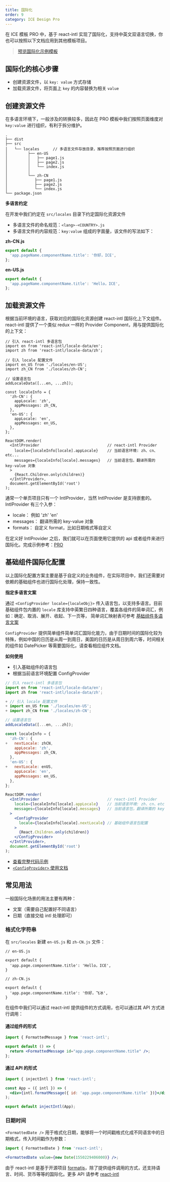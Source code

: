 ```yaml
---
title: 国际化
order: 9
category: ICE Design Pro
---
```


在 ICE 模板 PRO 中，基于 react-intl 实现了国际化，支持中英文双语言切换，你也可以按照以下文档应用到其他模板项目。

> [预览国际化示例模板](https://unpkg.com/@icedesign/pro-scaffold@2.0.5/build/index.html)

## 国际化的核心步骤

- 创建资源文件，以 `key: value` 方式存储
- 加载资源文件，将页面上 `key` 的内容替换为相关 `value`

## 创建资源文件

在多语言环境下，一般涉及的转换较多，因此在 PRO 模板中我们按照页面维度对 `key:value` 进行组织，有利于拆分维护。

```
.
├── dist
├── src
│   └── locales      // 多语言文件存放目录，推荐按照页面进行组织
│         ├── en-US
│         │   ├── page1.js
│         │   ├── page2.js
│         │   └── index.js
│         │ 
│         └── zh-CN
│            ├── page1.js
│            ├── page2.js
│            └── index.js
└── package.json
```

**多语言约定**

在开发中我们约定在 `src/locales` 目录下约定国际化资源文件

- 多语言文件的命名规范：`<lang>-<COUNTRY>.js`
- 多语言文件的内容规范：`key:value` 组成的字面量，该文件的写法如下：

**zh-CN.js**

```js
export default {
  'app.pageName.componentName.title': '你好，ICE',
};
```

**en-US.js**

```js
export default {
  'app.pageName.componentName.title': 'Hello，ICE',
};
```

## 加载资源文件

根据当前环境的语言，获取对应的国际化资源创建 react-intl 国际化上下文组件。react-intl 提供了一个类似 redux 一样的 Provider Component，用与提供国际化的上下文：

```
// 引入 react-intl 多语言包
import en from 'react-intl/locale-data/en';
import zh from 'react-intl/locale-data/zh';

// 引入 locale 配置文件
import en_US from './locales/en-US';
import zh_CN from './locales/zh-CN';

// 设置语言包
addLocaleData([...en, ...zh]);

const localeInfo = {
  'zh-CN': {
    appLocale: 'zh',
    appMessages: zh_CN,
  },
  'en-US': {
    appLocale: 'en',
    appMessages: en_US,
  },
};

ReactDOM.render(
  <IntlProvider                              // react-intl Provider
    locale={localeInfo[locale].appLocale}    // 当前语言环境: zh、cn、etc...
    messages={localeInfo[locale].messages}   // 当前语言包，翻译所需的 key-value 对象
  >
    {React.Children.only(children)}
  </IntlProvider>,
  document.getElementById('root')
);
```

通常一个单页项目只有一个 IntlProvider，当然 IntlProvider 是支持嵌套的。 IntlProvider 有三个入参：

- locale： 例如 'zh' 'en'
- messages： 翻译所需的 key-value 对象
- formats： 自定义 format，比如日期格式等自定义

在定义好 IntlProvider 之后，我们就可以在页面使用它提供的 api 或者组件来进行国际化。完成示例参考：[PRO](https://github.com/alibaba/ice/tree/master/react-materials/scaffolds/ice-design-pro)

## 基础组件国际化配置

以上国际化配置方案主要是基于自定义的业务组件，在实际项目中，我们还需要对依赖的基础组件也进行国际化处理，保持一致性。

**指定多语言文案**

通过 `<ConfigProvider locale={localeObj}>` 传入语言包，以支持多语言。目前基础组件包内置的 `locale` 库支持中英繁日四种语言，覆盖各组件的简单词汇，例如：确定、取消、展开、收起、下一页等， 简单词汇映射表可参考 [基础组件多语言文案](https://unpkg.com/@alifd/next/lib/locale/)

`ConfigProvider` 提供简单组件简单词汇国际化能力，由于日期时间的国际化较为特殊，例如中国的日历是从周一到周日，美国的日历是从周日到周六等，时间相关的组件如 DatePicker 等需要国际化，请查看相应组件文档。

**如何使用**

- 引入基础组件的语言包
- 根据当前语言环境配置 ConfigProvider

```jsx
// 引入 react-intl 多语言包
import en from 'react-intl/locale-data/en';
import zh from 'react-intl/locale-data/zh';

+ // 引入 locale 配置文件
+ import en_US from './locales/en-US';
+ import zh_CN from './locales/zh-CN';

// 设置语言包
addLocaleData([...en, ...zh]);

const localeInfo = {
  'zh-CN': {
+   nextLocale: zhCN,
    appLocale: 'zh',
    appMessages: zh_CN,
  },
  'en-US': {
+   nextLocale: enUS,
    appLocale: 'en',
    appMessages: en_US,
  },
};

ReactDOM.render(
  <IntlProvider                              // react-intl Provider
    locale={localeInfo[locale].appLocale}    // 当前语言环境: zh、cn、etc...
    messages={localeInfo[locale].messages}   // 当前语言包，翻译所需的 key-value 对象
  >
    <ConfigProvider
      locale={localeInfo[locale].nextLocale} // 基础组件语言包配置
    >
      {React.Children.only(children)}
    </ConfigProvider>
  </IntlProvider>,
  document.getElementById('root')
);
```

- [查看完整代码示例](https://github.com/alibaba/ice/blob/master/react-materials/scaffolds/ice-design-pro/src/components/LocaleProvider/LocaleProvider.jsx)
- [`<ConfigProvider>` 使用文档](https://alibaba.github.io/ice/component/configprovider)

## 常见用法

一般国际化场景的用法主要有两种：

- 文案（需要自己配置好不同语言）
- 日期（直接交给 intl 处理即可）

### 格式化字符串

在 `src/locales` 新建 `en-US.js` 和 `zh-CN.js` 文件：

```
// en-US.js

export default {
  'app.page.componentName.title': 'Hello，ICE',
}

// zh-CN.js

export default {
  'app.page.componentName.title': '你好，飞冰',
}
```

在组件中我们可以通过 react-intl 提供组件的方式调用，也可以通过其 API 方式进行调用：

#### 通过组件的形式

```jsx
import { FormattedMessage } from 'react-intl';

export default () => {
  return <FormattedMessage id="app.page.componentName.title" />;
};
```

#### 通过 API 的形式

```jsx
import { injectIntl } from 'react-intl';

const App = ({ intl }) => (
  <div>{intl.formatMessage({ id: 'app.page.componentName.title' })}</div>
);

export default injectIntl(App);
```

### 日期时间

`<FormattedDate />` 用于格式化日期，能够将一个时间戳格式化成不同语言中的日期格式，传入时间戳作为参数：

```jsx
import { FormattedDate } from 'react-intl';

<FormattedDate value={new Date(1550229406000)} />;
```

由于 react-intl 是基于开源项目 [formatjs](https://formatjs.io/)，除了提供组件调用的方式，还支持语言、时间、货币等等的国际化。更多 API 请参考 [react-intl](https://github.com/yahoo/react-intl)
